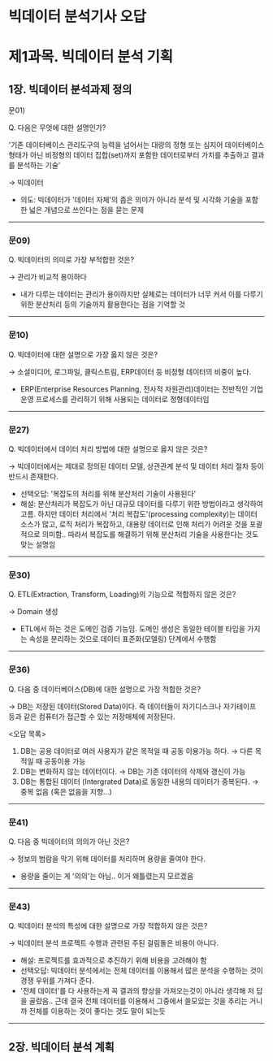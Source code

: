 # 빅데이터 분석기사 오답

# 제1과목. 빅데이터 분석 기획

## 1장. 빅데이터 분석과제 정의

문01)

Q. 다음은 무엇에 대한 설명인가?

'기존 데이터베이스 관리도구의 능력을 넘어서는 대량의 정형 또는 심지어 데이터베이스 형태가 아닌 비정형의 데이터 집합(set)까지 포함한 데이터로부터 가치를 추출하고 결과를 분석하는 기술'

→ 빅데이터

- 의도: 빅데이터가 '데이터 자체'의 좁은 의미가 아니라 분석 및 시각화 기술을 포함한 넓은 개념으로 쓰인다는 점을 묻는 문제

---

### 문09)

Q. 빅데이터의 의미로 가장 부적합한 것은?

→ 관리가 비교적 용이하다

- 내가 다루는 데이터는 관리가 용이하지만 실제로는 데이터가 너무 커서 이를 다루기 위한 분산처리 등의 기술까지 활용한다는 점을 기억할 것

---

### 문10)

Q. 빅데이터에 대한 설명으로 가장 옳지 않은 것은?

→ 소셜미디어, 로그파일, 클릭스트림, ERP데이터 등 비정형 데이터의 비중이 높다.

- ERP(Enterprise Resources Planning, 전사적 자원관리)데이터는 전반적인 기업운영 프로세스를 관리하기 위해 사용되는 데이터로 정형데이터임

---

### 문27)

Q. 빅데이터에서 데이터 처리 방법에 대한 설명으로 옳지 않은 것은?

→ 빅데이터에서는 제대로 정의된 데이터 모델, 상관관계 분석 및 데이터 처리 절차 등이 반드시 존재한다.

- 선택오답: '복잡도의 처리를 위해 분산처리 기술이 사용된다'
- 해설: 분산처리가 복잡도가 아닌 대규모 데이터를 다루기 위한 방법이라고 생각하여 고름. 하지만 데이터 처리에서 '처리 복잡도'(processing complexity)는 데이터 소스가 많고, 로직 처리가 복잡하고, 대용량 데이터로 인해 처리가 어려운 것을 포괄적으로 의미함.. 따라서 복잡도를 해결하기 위해 분산처리 기술을 사용한다는 것도 맞는 설명임

---

### 문30)

Q. ETL(Extraction, Transform, Loading)의 기능으로 적합하지 않은 것은?

→ Domain 생성

- ETL에서 하는 것은 도메인 검증 기능임. 도메인 생성은 동일한 테이블 타입을 가지는 속성을 분리하는 것으로 데이터 표준화(모델링) 단계에서 수행함

---

### 문36)

Q. 다음 중 데이터베이스(DB)에 대한 설명으로 가장 적합한 것은?

→ DB는 저장된 데이터(Stored Data)이다. 즉 데이터들이 자기디스크나 자기테이프 등과 같은 컴퓨터가 접근할 수 있는 저장매체에 저장된다.

<오답 목록>

1. DB는 공용 데이터로 여러 사용자가 같은 목적일 때 공동 이용가능 하다. → 다른 목적일 때 공동이용 가능
2. DB는 변화하지 않는 데이터이다. → DB는 기존 데이터의 삭제와 갱신이 가능
3. DB는 통합된 데이터 (Intergrated Data)로 동일한 내용의 데이터가 중복된다. → 중복 없음 (혹은 없음을 지향...)

---

### 문41)

Q. 다음 중 빅데이터의 의의가 아닌 것은?

→ 정보의 범람을 막기 위해 데이터를 처리하며 용량을 줄여야 한다.

- 용량을 줄이는 게 '의의'는 아님.. 이거 왜틀렸는지 모르겠음

---

### 문43)

Q. 빅데이터 분석의 특성에 대한 설명으로 가장 적합하지 않은 것은?

→ 빅데이터 분석 프로젝트 수행과 관련된 주된 걸림돌은 비용이 아니다.

- 해설: 프로젝트를 효과적으로 추진하기 위해 비용을 고려해야 함
- 선택오답: 빅데이터 분석에서는 전체 데이터를 이용해서 많은 분석을 수행하는 것이 경쟁 우위를 가져다 준다.
- '전체 데이터'를 다 사용하는게 꼭 결과의 향상을 가져오는것이 아니라 생각해 저 답을 골랐음.. 근데 결국 전체 데이터를 이용해서 그중에서 쓸모있는 것을 추리는 거니까 전체를 이용하는 것이 좋다는 것도 말이 되는듯

---

## 2장. 빅데이터 분석 계획

